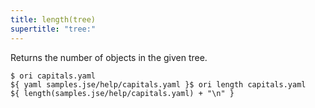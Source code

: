 ```yaml
---
title: length(tree)
supertitle: "tree:"
---
```


Returns the number of objects in the given tree.

```console
$ ori capitals.yaml
${ yaml samples.jse/help/capitals.yaml }$ ori length capitals.yaml
${ length(samples.jse/help/capitals.yaml) + "\n" }
```
